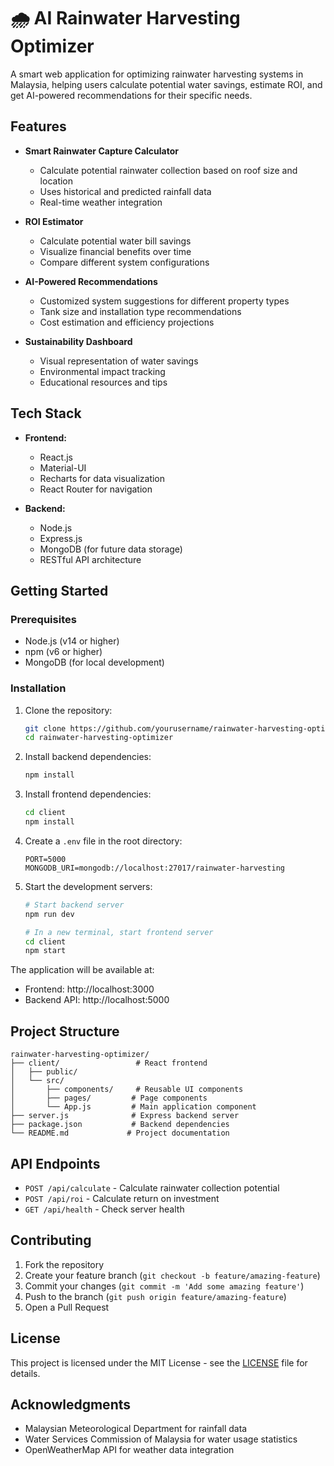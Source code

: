 # 🌧️ AI Rainwater Harvesting Optimizer

A smart web application for optimizing rainwater harvesting systems in Malaysia, helping users calculate potential water savings, estimate ROI, and get AI-powered recommendations for their specific needs.

## Features

- **Smart Rainwater Capture Calculator**
  - Calculate potential rainwater collection based on roof size and location
  - Uses historical and predicted rainfall data
  - Real-time weather integration

- **ROI Estimator**
  - Calculate potential water bill savings
  - Visualize financial benefits over time
  - Compare different system configurations

- **AI-Powered Recommendations**
  - Customized system suggestions for different property types
  - Tank size and installation type recommendations
  - Cost estimation and efficiency projections

- **Sustainability Dashboard**
  - Visual representation of water savings
  - Environmental impact tracking
  - Educational resources and tips

## Tech Stack

- **Frontend:**
  - React.js
  - Material-UI
  - Recharts for data visualization
  - React Router for navigation

- **Backend:**
  - Node.js
  - Express.js
  - MongoDB (for future data storage)
  - RESTful API architecture

## Getting Started

### Prerequisites

- Node.js (v14 or higher)
- npm (v6 or higher)
- MongoDB (for local development)

### Installation

1. Clone the repository:
   ```bash
   git clone https://github.com/yourusername/rainwater-harvesting-optimizer.git
   cd rainwater-harvesting-optimizer
   ```

2. Install backend dependencies:
   ```bash
   npm install
   ```

3. Install frontend dependencies:
   ```bash
   cd client
   npm install
   ```

4. Create a `.env` file in the root directory:
   ```
   PORT=5000
   MONGODB_URI=mongodb://localhost:27017/rainwater-harvesting
   ```

5. Start the development servers:
   ```bash
   # Start backend server
   npm run dev

   # In a new terminal, start frontend server
   cd client
   npm start
   ```

The application will be available at:
- Frontend: http://localhost:3000
- Backend API: http://localhost:5000

## Project Structure

```
rainwater-harvesting-optimizer/
├── client/                 # React frontend
│   ├── public/
│   └── src/
│       ├── components/     # Reusable UI components
│       ├── pages/         # Page components
│       └── App.js         # Main application component
├── server.js              # Express backend server
├── package.json           # Backend dependencies
└── README.md             # Project documentation
```

## API Endpoints

- `POST /api/calculate` - Calculate rainwater collection potential
- `POST /api/roi` - Calculate return on investment
- `GET /api/health` - Check server health

## Contributing

1. Fork the repository
2. Create your feature branch (`git checkout -b feature/amazing-feature`)
3. Commit your changes (`git commit -m 'Add some amazing feature'`)
4. Push to the branch (`git push origin feature/amazing-feature`)
5. Open a Pull Request

## License

This project is licensed under the MIT License - see the [LICENSE](LICENSE) file for details.

## Acknowledgments

- Malaysian Meteorological Department for rainfall data
- Water Services Commission of Malaysia for water usage statistics
- OpenWeatherMap API for weather data integration 